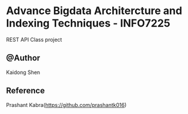 # Advance Bigdata Architercture and Indexing Techniques - INFO7225

 REST API Class project

## @Author
Kaidong Shen

## Reference
Prashant Kabra(https://github.com/prashantk016)

